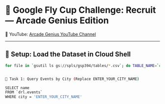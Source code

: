 # 🏁 Google Fly Cup Challenge: Recruit — Arcade Genius Edition

🔗 YouTube: [Arcade Genius YouTube Channel](https://www.youtube.com/@ArcadeGenius-z1)

---

## 🚀 Setup: Load the Dataset in Cloud Shell

```bash
for file in `gsutil ls gs://spls/gsp394/tables/*.csv`; do TABLE_NAME=`echo $file | cut -d '/' -f6 | cut -d '.' -f1`; bq load --autodetect --source_format=CSV --replace=true drl.$TABLE_NAME $file; done.


🧩 Task 1: Query Events by City (Replace ENTER_YOUR_CITY_NAME)

SELECT name 
FROM `drl.events` 
WHERE city = 'ENTER_YOUR_CITY_NAME'

